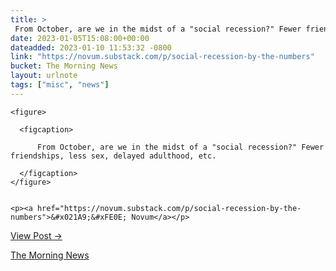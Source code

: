 ```yaml
---
title: > 
 From October, are we in the midst of a "social recession?" Fewer friendships, less sex, delayed adulthood, etc.
date: 2023-01-05T15:08:00+00:00
dateadded: 2023-01-10 11:53:32 -0800
link: "https://novum.substack.com/p/social-recession-by-the-numbers"
bucket: The Morning News
layout: urlnote
tags: ["misc", "news"]
--- 
```




  
    
  

  
    <figure>
      
      <figcaption>
        
          From October, are we in the midst of a "social recession?" Fewer friendships, less sex, delayed adulthood, etc.
        
      </figcaption>
    </figure>

    
    <p><a href="https://novum.substack.com/p/social-recession-by-the-numbers">&#x021A9;&#xFE0E; Novum</a></p>
    
  
  <p><a href="https://themorningnews.org/p/are-we-in-the-midst-of-a-social-recession">View Post &rarr;</a></p>



 <!-- end excerpt --> 
<div class='bucket'><a class='internal-link' href='/buckets/the-morning-news'>The Morning News</a></div> 
